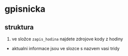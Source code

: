 # gpisnicka
## struktura
1. ve složce `zapis_hodina` najdete zdrojove kody z hodiny
  - aktualni informace jsou ve slozce s nazvem vasi tridy
